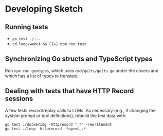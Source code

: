 # Developing Sketch

## Running tests

* `go test ./...`
* `cd loop/webui && CI=1 npm run test`

## Synchronizing Go structs and TypeScript types

Run `npm run gentypes`, which uses `cmd/go2ts/go2ts.go` under the covers and
which has a list of types to translate.

## Dealing with tests that have HTTP Record sessions

A few tests record/replay calls to LLMs. As necessary (e.g.,
if changing the system prompt or tool definitions), rebuild the
test data with:

```
go test ./dockerimg -httprecord ".*" -rewritewant
go test ./loop -httprecord .*agent_.*
```
